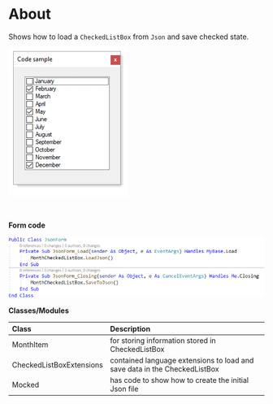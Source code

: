 ﻿# About

Shows how to load a `CheckedListBox` from `Json` and save checked state.

![image](assets/CheckedListBoxJson.png)

</br>

**Form code**

![image](assets/code.png)

**Classes/Modules**


| Class  | Description|
| :--- | :--- |
| MonthItem | for storing information stored in CheckedListBox |
| CheckedListBoxExtensions | contained language extensions to load and save data in the CheckedListBox |
| Mocked | has code to show how to create the initial Json file |